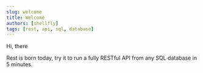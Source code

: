 ```yaml
---
slug: welcome
title: Welcome
authors: [shellfly]
tags: [rest, api, sql, database]
---
```


Hi, there

Rest is born today, try it to run a fully RESTful API from any SQL database in 5 minutes. 
